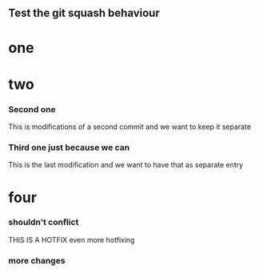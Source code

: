 ## Test the git squash behaviour

# one

# two

### Second one
This is modifications of a second commit and we want to keep it separate

### Third one just because we can
This is the last modification and we want to have that as separate entry


# four






### shouldn't conflict

THIS IS A HOTFIX
even more hotfixing


### more changes
